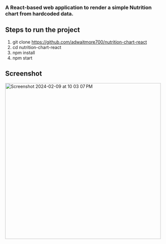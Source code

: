 
### A React-based web application to render a simple Nutrition chart from hardcoded data.

## Steps to run the project
  1. git clone https://github.com/adwaitmore700/nutrition-chart-react
  2. cd nutrition-chart-react
  3. npm install
  4. npm start

## Screenshot

  <img width="499" alt="Screenshot 2024-02-09 at 10 03 07 PM" src="https://github.com/adwaitmore700/nutrition-chart-react/assets/39245142/e441d25c-be3e-491f-a59a-55c5ab55b252">
